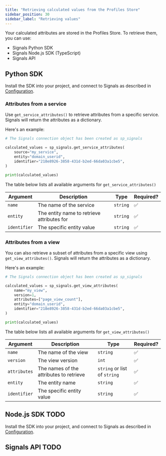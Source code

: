 ```yaml
---
title: "Retrieving calculated values from the Profiles Store"
sidebar_position: 30
sidebar_label: "Retrieving values"
---
```


Your calculated attributes are stored in the Profiles Store. To retrieve them, you can use:
* Signals Python SDK
* Signals Node.js SDK (TypeScript)
* Signals API

## Python SDK

Install the SDK into your project, and connect to Signals as described in [Configuration](/docs/signals/configuration/index.md).

### Attributes from a service

Use `get_service_attributes()` to retrieve attributes from a specific service. Signals will return the attributes as a dictionary.

Here's an example:

```python
# The Signals connection object has been created as sp_signals

calculated_values = sp_signals.get_service_attributes(
    source="my_service",
    entity="domain_userid",
    identifier="218e8926-3858-431d-b2ed-66da03a1cbe5",
)

print(calculated_values)
```

The table below lists all available arguments for `get_service_attributes()`

| Argument     | Description                                | Type     | Required? |
| ------------ | ------------------------------------------ | -------- | --------- |
| `name`       | The name of the service                    | `string` | ✅         |
| `entity`     | The entity name to retrieve attributes for | `string` | ✅         |
| `identifier` | The specific entity value                  | `string` | ✅         |


### Attributes from a view

You can also retrieve a subset of attributes from a specific view using `get_view_attributes()`. Signals will return the attributes as a dictionary.

Here's an example:

```python
# The Signals connection object has been created as sp_signals

calculated_values = sp_signals.get_view_attributes(
    name="my_view",
    version=1,
    attributes=["page_view_count"],
    entity="domain_userid",
    identifier="218e8926-3858-431d-b2ed-66da03a1cbe5",
)

print(calculated_values)
```

The table below lists all available arguments for `get_view_attributes()`

| Argument     | Description                             | Type                         | Required? |
| ------------ | --------------------------------------- | ---------------------------- | --------- |
| `name`       | The name of the view                    | `string`                     | ✅         |
| `version`    | The view version                        | `int`                        | ✅         |
| `attributes` | The names of the attributes to retrieve | `string` or list of `string` | ✅         |
| `entity`     | The entity name                         | `string`                     | ✅         |
| `identifier` | The specific entity value               | `string`                     | ✅         |

## Node.js SDK TODO

Install the SDK into your project, and connect to Signals as described in [Configuration](/docs/signals/configuration/index.md).

## Signals API TODO
